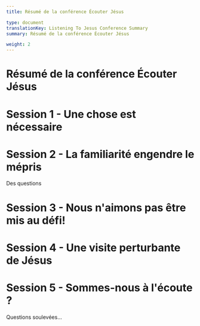```yaml
---
title: Résumé de la conférence Écouter Jésus

type: document
translationKey: Listening To Jesus Conference Summary
summary: Résumé de la conférence Écouter Jésus

weight: 2
---
```

# Résumé de la conférence Écouter Jésus

# Session 1 - Une chose est nécessaire



# Session 2 - La familiarité engendre le mépris

Des questions
# Session 3 - Nous n'aimons pas être mis au défi!



# Session 4 - Une visite perturbante de Jésus



# Session 5 - Sommes-nous à l'écoute ?

Questions soulevées...